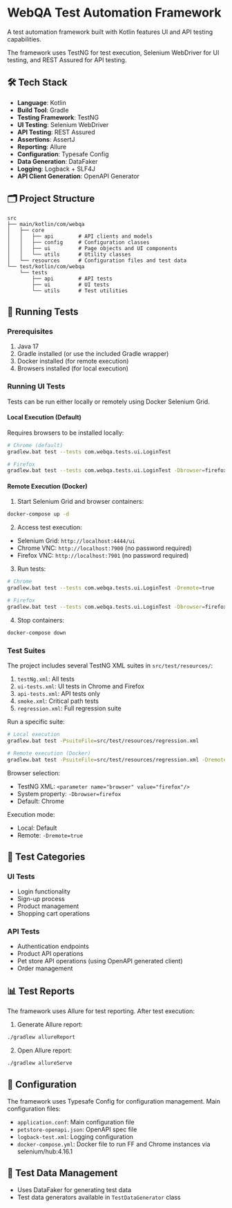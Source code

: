 # WebQA Test Automation Framework

A test automation framework built with Kotlin features UI and API testing capabilities. 

The framework uses TestNG for test execution, Selenium WebDriver for UI testing, and REST Assured for API testing.

## 🛠 Tech Stack

- **Language**: Kotlin 
- **Build Tool**: Gradle
- **Testing Framework**: TestNG 
- **UI Testing**: Selenium WebDriver
- **API Testing**: REST Assured 
- **Assertions**: AssertJ 
- **Reporting**: Allure 
- **Configuration**: Typesafe Config 
- **Data Generation**: DataFaker
- **Logging**: Logback + SLF4J
- **API Client Generation**: OpenAPI Generator

## 🗂 Project Structure

```
src
├── main/kotlin/com/webqa
│   ├── core
│   │   ├── api        # API clients and models
│   │   ├── config     # Configuration classes
│   │   ├── ui         # Page objects and UI components
│   │   └── utils      # Utility classes
│   └── resources      # Configuration files and test data
└── test/kotlin/com/webqa
    └── tests
        ├── api        # API tests
        ├── ui         # UI tests
        └── utils      # Test utilities
```

## 🚀 Running Tests

### Prerequisites

1. Java 17
2. Gradle installed (or use the included Gradle wrapper)
3. Docker installed (for remote execution)
4. Browsers installed (for local execution)

### Running UI Tests

Tests can be run either locally or remotely using Docker Selenium Grid.

#### Local Execution (Default)

Requires browsers to be installed locally:
```bash
# Chrome (default)
gradlew.bat test --tests com.webqa.tests.ui.LoginTest

# Firefox
gradlew.bat test --tests com.webqa.tests.ui.LoginTest -Dbrowser=firefox
```

#### Remote Execution (Docker)

1. Start Selenium Grid and browser containers:
```bash
docker-compose up -d
```

2. Access test execution:
- Selenium Grid: `http://localhost:4444/ui`
- Chrome VNC: `http://localhost:7900` (no password required)
- Firefox VNC: `http://localhost:7901` (no password required)

3. Run tests:
```bash
# Chrome
gradlew.bat test --tests com.webqa.tests.ui.LoginTest -Dremote=true

# Firefox
gradlew.bat test --tests com.webqa.tests.ui.LoginTest -Dbrowser=firefox -Dremote=true
```

4. Stop containers:
```bash
docker-compose down
```

### Test Suites

The project includes several TestNG XML suites in `src/test/resources/`:

1. `testNg.xml`: All tests
2. `ui-tests.xml`: UI tests in Chrome and Firefox
3. `api-tests.xml`: API tests only
4. `smoke.xml`: Critical path tests
5. `regression.xml`: Full regression suite

Run a specific suite:
```bash
# Local execution
gradlew.bat test -PsuiteFile=src/test/resources/regression.xml

# Remote execution (Docker)
gradlew.bat test -PsuiteFile=src/test/resources/regression.xml -Dremote=true
```

Browser selection:
- TestNG XML: `<parameter name="browser" value="firefox"/>`
- System property: `-Dbrowser=firefox`
- Default: Chrome

Execution mode:
- Local: Default
- Remote: `-Dremote=true`

## 📝 Test Categories

### UI Tests
- Login functionality
- Sign-up process
- Product management
- Shopping cart operations

### API Tests
- Authentication endpoints
- Product API operations
- Pet store API operations (using OpenAPI generated client)
- Order management

## 📊 Test Reports

The framework uses Allure for test reporting. After test execution:

1. Generate Allure report:
```bash
./gradlew allureReport
```
2. Open Allure report:
```bash
./gradlew allureServe
```
## 🔧 Configuration

The framework uses Typesafe Config for configuration management. Main configuration files:

- `application.conf`: Main configuration file
- `petstore-openapi.json`: OpenAPI spec file
- `logback-test.xml`: Logging configuration
- `docker-compose.yml`: Docker file to run FF and Chrome instances via selenium/hub:4.16.1

## 🧪 Test Data Management

- Uses DataFaker for generating test data
- Test data generators available in `TestDataGenerator` class

